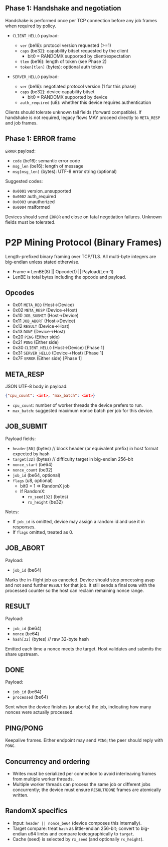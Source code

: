 ## Phase 1: Handshake and negotiation

Handshake is performed once per TCP connection before any job frames when required by policy.

- `CLIENT_HELLO` payload:
  - `ver` (be16): protocol version requested (>=1)
  - `caps` (be32): capability bitset requested by the client
    - bit0 = RANDOMX supported by client/expectation
  - `tlen` (be16): length of token (see Phase 2)
  - `token[tlen]` (bytes): optional auth token

- `SERVER_HELLO` payload:
  - `ver` (be16): negotiated protocol version (1 for this phase)
  - `caps` (be32): device capability bitset
    - bit0 = RANDOMX supported by device
  - `auth_required` (u8): whether this device requires authentication

Clients should tolerate unknown tail fields (forward compatible). If handshake is not required, legacy flows MAY proceed directly to `META_RESP` and job frames.

## Phase 1: ERROR frame

`ERROR` payload:
- `code` (be16): semantic error code
- `msg_len` (be16): length of message
- `msg[msg_len]` (bytes): UTF-8 error string (optional)

Suggested codes:
- `0x0001` version_unsupported
- `0x0002` auth_required
- `0x0003` unauthorized
- `0x0004` malformed

Devices should send `ERROR` and close on fatal negotiation failures. Unknown fields must be tolerated.

# P2P Mining Protocol (Binary Frames)

Length-prefixed binary framing over TCP/TLS. All multi-byte integers are big-endian unless stated otherwise.

- Frame = LenBE(8) || Opcode(1) || Payload(Len-1)
- LenBE is total bytes including the opcode and payload.

## Opcodes

- 0x01 `META_REQ`  (Host→Device)
- 0x02 `META_RESP` (Device→Host)
- 0x10 `JOB_SUBMIT` (Host→Device)
- 0x11 `JOB_ABORT`  (Host→Device)
- 0x12 `RESULT`     (Device→Host)
- 0x13 `DONE`       (Device→Host)
- 0x20 `PING`       (Either side)
- 0x21 `PONG`       (Either side)
 - 0x30 `CLIENT_HELLO` (Host→Device) [Phase 1]
 - 0x31 `SERVER_HELLO` (Device→Host) [Phase 1]
 - 0x7F `ERROR`        (Either side) [Phase 1]

## META_RESP

JSON UTF-8 body in payload:
```json
{"cpu_count": <int>, "max_batch": <int>}
```
- `cpu_count`: number of worker threads the device prefers to run.
- `max_batch`: suggested maximum nonce batch per job for this device.

## JOB_SUBMIT

Payload fields:
- `header[80]`          (bytes)  // block header (or equivalent prefix) in host format expected by hash
- `target[32]`          (bytes)  // difficulty target in big-endian 256-bit
- `nonce_start`         (be64)
- `nonce_count`         (be32)
- `job_id`              (be64, optional)
- `flags`               (u8, optional)
  - bit0 = 1 => RandomX job
  - If RandomX:
    - `rx_seed[32]`     (bytes)
    - `rx_height`       (be32)

Notes:
- If `job_id` is omitted, device may assign a random id and use it in responses.
- If `flags` omitted, treated as 0.

## JOB_ABORT

Payload:
- `job_id` (be64)

Marks the in-flight job as canceled. Device should stop processing asap and not send further `RESULT` for that job. It still sends a final `DONE` with the processed counter so the host can reclaim remaining nonce range.

## RESULT

Payload:
- `job_id` (be64)
- `nonce`  (be64)
- `hash[32]` (bytes) // raw 32-byte hash

Emitted each time a nonce meets the target. Host validates and submits the share upstream.

## DONE

Payload:
- `job_id`    (be64)
- `processed` (be64)

Sent when the device finishes (or aborts) the job, indicating how many nonces were actually processed.

## PING/PONG

Keepalive frames. Either endpoint may send `PING`; the peer should reply with `PONG`.

## Concurrency and ordering

- Writes must be serialized per connection to avoid interleaving frames from multiple worker threads.
- Multiple worker threads can process the same job or different jobs concurrently; the device must ensure `RESULT`/`DONE` frames are atomically written.

## RandomX specifics

- Input: `header || nonce_be64` (device composes this internally).
- Target compare: treat `hash` as little-endian 256-bit; convert to big-endian u64 limbs and compare lexicographically to `target`.
- Cache (seed) is selected by `rx_seed` (and optionally `rx_height`).

